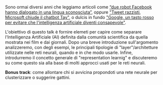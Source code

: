 Sono ormai diversi anni che leggiamo articoli come [“due robot Facebook hanno dialogato in una lingua sconosciuta”](https://www.ilfattoquotidiano.it/2017/08/01/intelligenza-artificiale-due-robot-facebook-hanno-dialogato-in-una-lingua-sconosciuta/3769549/), oppure ["Tweet razzisti, Microsoft chiude il chatbot Tay"](http://www.lastampa.it/2016/03/25/tecnologia/tweet-razzisti-microsoft-chiude-il-chatbot-tay-d0EAXrqn49O6ZbqbLGhdtK/pagina.html), o dulcis in fundo ["Google, un tasto rosso per evitare che l'intelligenza artificiale diventi consapevole"](http://www.repubblica.it/tecnologia/2016/06/06/news/google_un_tasto_rosso_per_evitare_che_l_intelligenza_artificiale_diventi_consapevole-141425678/).

L'obiettivo di questo talk è fornire elemeti per capire come separare l'Intelligenza Artificiale (AI) definita dalla comunità scientifica da quella mostrata nei film e dai giornali.
Dopo una breve introduzione sull'argomento analizzeremo, con degli esempi, le principali tipologie di "layer"/architetture utilizzate nelle reti neurali, quando e in che modo usarle.
Infine, introdurremo il concetto generale di "representation learnig" e discuteremo su come questo sia alla base di molti approcci usati per le reti neurali.

**Bonus track**: come allontare chi si avvicina propondoti una rete neurale per clusterizzare o suggerire gattini.
